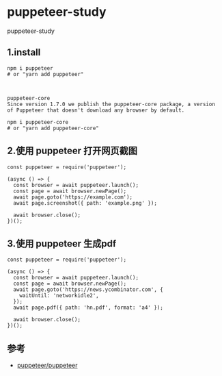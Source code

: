 # puppeteer-study
puppeteer-study


## 1.install

```
npm i puppeteer
# or "yarn add puppeteer"



puppeteer-core
Since version 1.7.0 we publish the puppeteer-core package, a version of Puppeteer that doesn't download any browser by default.

npm i puppeteer-core
# or "yarn add puppeteer-core"
```


## 2.使用 puppeteer 打开网页截图

```
const puppeteer = require('puppeteer');

(async () => {
  const browser = await puppeteer.launch();
  const page = await browser.newPage();
  await page.goto('https://example.com');
  await page.screenshot({ path: 'example.png' });

  await browser.close();
})();
```

## 3.使用 puppeteer 生成pdf

```
const puppeteer = require('puppeteer');

(async () => {
  const browser = await puppeteer.launch();
  const page = await browser.newPage();
  await page.goto('https://news.ycombinator.com', {
    waitUntil: 'networkidle2',
  });
  await page.pdf({ path: 'hn.pdf', format: 'a4' });

  await browser.close();
})();
```



## 参考
- [puppeteer/puppeteer](https://github.com/puppeteer/puppeteer)

